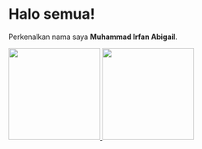 # Halo semua! 

Perkenalkan nama saya **Muhammad Irfan Abigail**.<br>

<p align="left">
<a href="https://github.com/Abigailoby">
  <img height="180em" src="https://github-readme-stats-eight-theta.vercel.app/api?username=Abigailoby&show_icons=true&theme=algolia&include_all_commits=true&count_private=true"/>
  <img height="180em" src="https://github-readme-stats-eight-theta.vercel.app/api/top-langs/?username=Abigailoby&layout=compact&theme=algolia"/>
</a>
</p>
